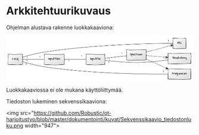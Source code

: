 # Arkkitehtuurikuvaus

Ohjelman alustava rakenne luokkakaaviona:

<img src="https://github.com/Robustic/ot-harjoitustyo/blob/master/dokumentointi/kuvat/Architecture.png" width="975">

Luokkakaaviossa ei ole mukana käyttöliittymää.

Tiedoston lukeminen sekvenssikaaviona:

<img src="https://github.com/Robustic/ot-harjoitustyo/blob/master/dokumentointi/kuvat/Sekvenssikaavio_tiedostonluku.png width="947">
